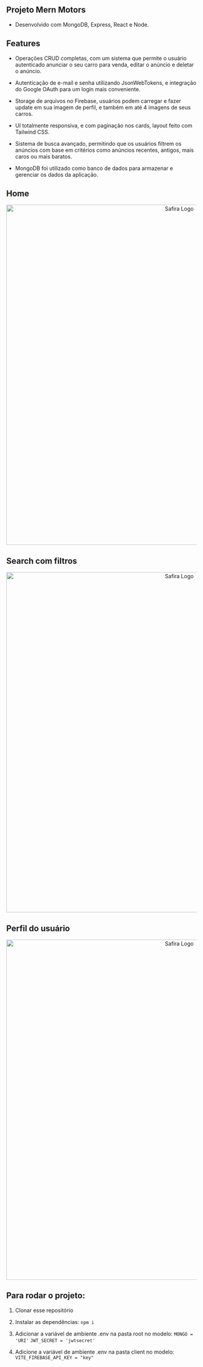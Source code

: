 ## Projeto Mern Motors

- Desenvolvido com MongoDB, Express, React e Node.

## Features

- Operações CRUD completas, com um sistema que permite o usuário autenticado anunciar o seu carro para venda, editar o anúncio e deletar o anúncio.

- Autenticação de e-mail e senha utilizando JsonWebTokens, e integração do Google OAuth para um login mais conveniente.

- Storage de arquivos no Firebase, usuários podem carregar e fazer update em sua imagem de perfil, e também em até 4 imagens de seus carros.

- UI totalmente responsiva, e com paginação nos cards, layout feito com Tailwind CSS.

- Sistema de busca avançado, permitindo que os usuários filtrem os anúncios com base em critérios como anúncios recentes, antigos, mais caros ou mais baratos. 

- MongoDB foi utilizado como banco de dados para armazenar e gerenciar os dados da aplicação. 

## Home
<p align="center">
  <img alt="Safira Logo" src="https://i.imgur.com/3cJDbSu.png" width="900" alt="Safira Theme Logo" /> 
</p>

## Search com filtros
<p align="center">
  <img alt="Safira Logo" src="https://i.imgur.com/bD0Tu6q.png" width="900" alt="Safira Theme Logo" />
</p>

## Perfil do usuário
<p align="center">
  <img alt="Safira Logo" src="https://i.imgur.com/T4TM5tO.png" width="900" alt="Safira Theme Logo" />
</p>

## Para rodar o projeto:

1. Clonar esse repositório
2. Instalar as dependências: `npm i`
   
3. Adicionar a variável de ambiente .env na pasta root no modelo:
`MONGO = 'URI'`
`JWT_SECRET = 'jwtsecret'`

4. Adicione a variável de ambiente .env na pasta client no modelo:
`VITE_FIREBASE_API_KEY = "key"`
